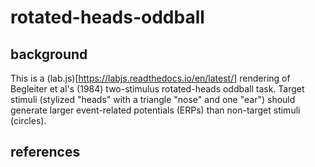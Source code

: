 # rotated-heads-oddball

## background
This is a (lab.js)[https://labjs.readthedocs.io/en/latest/] rendering of Begleiter et al's (1984) two-stimulus rotated-heads oddball task. Target stimuli (stylized "heads" with a triangle "nose" and one "ear") should generate larger event-related potentials (ERPs) than non-target stimuli (circles). 

## references

